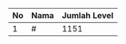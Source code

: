 | No | Nama            | Jumlah Level |
|----|-----------------|--------------|
| 1  | #    |    1151        |
